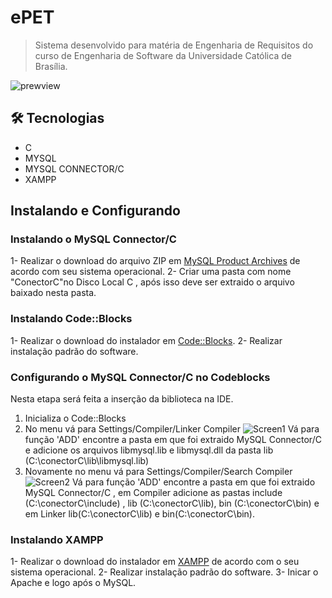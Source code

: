 # ePET

> Sistema desenvolvido para matéria de Engenharia de Requisitos do curso de Engenharia de Software da Universidade Católica de Brasília.

![prewview](https://cdn.discordapp.com/attachments/982291225283551262/1034518787095015444/unknown.png)

## 🛠 Tecnologias

  - C
  - MYSQL
  - MYSQL CONNECTOR/C  
  - XAMPP
  
## Instalando e Configurando

### Instalando o MySQL Connector/C
1- Realizar o download do arquivo ZIP em [MySQL Product Archives](https://downloads.mysql.com/archives/c-c/) de acordo com seu sistema operacional.
2- Criar uma pasta com nome "ConectorC"no Disco Local C , após isso deve ser extraido o arquivo baixado nesta pasta.

### Instalando Code::Blocks
1- Realizar o download do instalador em [Code::Blocks](https://www.codeblocks.org/downloads/binaries/).
2- Realizar instalação padrão do software.

### Configurando o MySQL Connector/C no Codeblocks
Nesta etapa será feita a inserção da biblioteca na IDE.

1. Inicializa o Code::Blocks
2. No menu vá para Settings/Compiler/Linker Compiler
![Screen1](https://cdn.discordapp.com/attachments/982291225283551262/1034524002951106640/unknown.png)
Vá para função 'ADD' encontre a pasta em que foi extraido MySQL Connector/C e adicione os arquivos libmysql.lib e libmysql.dll da pasta lib (C:\conectorC\lib\libmysql.lib) 
3. Novamente no menu vá para Settings/Compiler/Search Compiler![Screen2](https://cdn.discordapp.com/attachments/982291225283551262/1034528875222401084/unknown.png)
Vá para função 'ADD' encontre a pasta em que foi extraido MySQL Connector/C , em Compiler adicione as pastas include (C:\conectorC\include) , lib (C:\conectorC\lib), bin (C:\conectorC\bin) e em Linker lib(C:\conectorC\lib) e bin(C:\conectorC\bin).

### Instalando XAMPP 

1- Realizar o download do instalador em [XAMPP](https://www.apachefriends.org/pt_br/index.html) de acordo com o seu sistema operacional.
2- Realizar instalação padrão do software.
3- Inicar o Apache e logo após o MySQL.

